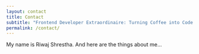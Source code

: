 ```yaml
---
layout: contact
title: Contact
subtitle: "Frontend Developer Extraordinaire: Turning Coffee into Code and Designs into Delight!"
permalink: /contact/
---
```


My name is Riwaj Shrestha. And here are the things about me...
